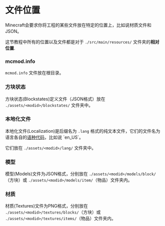 文件位置
=======

Minecraft会要求你将工程的某些文件放在特定的位置上，比如说材质文件和JSON。

这节教程中所有的位置以及文件都是对于 `./src/main/resources/` 文件夹的**相对位置**.

### mcmod.info

`mcmod.info` 文件放在根目录。

### 方块状态

方块状态(Blockstates)定义文件（JSON格式）放在 `./assets/<modid>/blockstates/` 文件夹中。

### 本地化文件

本地化文件(Localization)是后缀名为 `.lang` 格式的纯文本文件，它们的文件名为语言各自的[语种代码](https://msdn.microsoft.com/en-us/library/ee825488(v=cs.20).aspx)，比如说 `en_US`。

它们放在 `./assets/<modid>/lang/` 文件夹中。

### 模型

模型(Models)文件为JSON格式，分别放在 `./assets/<modid>/models/block/`（方块）或 `./assets/<modid>/models/item/`（物品）文件夹内。

### 材质

材质(Textures)文件为PNG格式，分别放在 `./assets/<modid>/textures/blocks/`（方块）或 `./assets/<modid>/textures/items/`（物品）文件夹内。